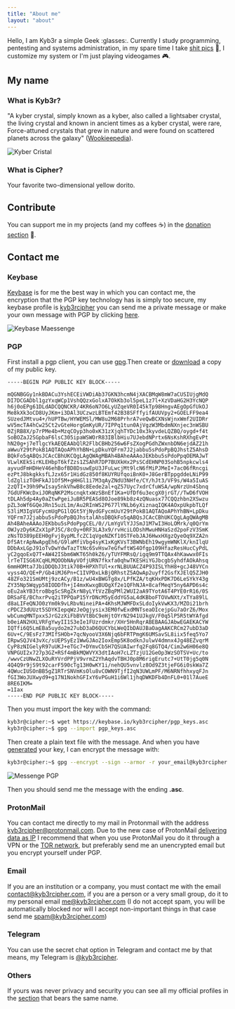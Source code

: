 ```yaml
---
title: "About me"
layout: "about"
---
```

Hello, I am Kyb3r a simple Geek :glasses:. Currently I study programming, pentesting and systems administration, in my spare time I take [shit pics](https://instagram.com/kyb3rcipher) :poop:, I customize my system or I'm just playing videogames :video_game:.

## My name

### What is Kyb3r?
"A kyber crystal, simply known as a kyber, also called a lightsaber crystal, the living crystal and known in ancient times as a kyber crystal, were rare, Force-attuned crystals that grew in nature and were found on scattered planets across the galaxy" ([Wookieepedia](https://starwars.fandom.com/wiki/Kyber_crystal)).

![Kyber Cristal](/images/about/kyber.jpg)

### What is Cipher?
Your favorite two-dimensional yellow dorito.

## Contribute
You can support me in my projects (and my coffees :coffee:) in the [donation section](/donate) 💙.

## Contact me

### Keybase
[Keybase](https://keybase.io) is for me the best way in which you can contact me, the encryption that the PGP key technology has is simply too secure, my keybase profile is [kyb3rcipher](https://keybase.io/kyb3rcipher) you can send me a private message or make your own message with PGP by clicking [here](https://keybase.io/encrypt#kyb3rcipher).

![Keybase Maessenge](/images/about/keybase_message.png)

### PGP
First install a pgp client, you can use [gpg](https://gnupg.org).Then create or [download](https://keybase.io/kyb3rcipher/pgp_keys.asc) a copy of my public key.

```
-----BEGIN PGP PUBLIC KEY BLOCK-----

mQGNBGGy1nkBDACu3YshECEiVWDiAb37GKN3hcmN4jXACBMqW8mW7aCUSIUjgMdQ
DI7DCGADbl1gzYxqWCp1VshQQzxGolxA7OkKb3ol5peL1z7l+XzVDaHG2H3YcNQP
h6j0oEPg61DLdADCQQNCKR/4KR6oN7O6LyUZqeVR0I45kTp98HngvAEgOpGfUkOJ
Me8kXk3oCD8UyJKm+i3DAl3UCzwzLBTEmf42B38SFffyifAUUVpy2+GOELFF9ea4
SUzedJMtvu4+/hUPTBw/HYWEMSl/MW8u2M68PrhrA7veQwBCXNsWjnxWmf2UIDRr
wV5mcTA4hCw25Ct2vGteHorgGmKyUR/7IPPq1tun0AjVgzW3MbdmNXnjec3nWSBU
0ZjRB8X/p7rPMe4b+MzqCOyp3ho0xK31zXjqhTYDc10x3kyvdeLQZBQ/oygd+f4t
SoBOZaJ2SGpbaF6lsC305ipaWSWOrR83IBlbHiu7UJebdNPrtx6NsKshRXhgEvPt
hN20g+j7eTlgcYkAEQEAAbQlR2FlbCBHb256w6FsZXogPGdhZWxnbDN6ejdAZ21h
aWwuY29tPokB1AQTAQoAPhYhBN+LpDkuYQFrm7J2jabbu5sPdoPpBQJhstZ5AhsD
BQkFo5qABQsJCAcCBhUKCQgLAgQWAgMBAh4BAheAAAoJEKbbu5sPdoPpqOEMAJwT
VLwlKEkSirKLEHbpT6kfZzs1ZSAhR7DP7BUXkHx2PsSCdEHNP03SohB5npkcwls4
ayvudFmHDHeV46ehBofBD8DsuwEpU3JFuLwcjMt9lcN6fMiPJMeI+7ac06fRncgi
ezPtJ8bkgkksfLJzx65r1HidGz850f8KUYRUfqoiBnK0+J8GerBTppgddeLNiP99
ldZglizTOHFkAJ1Of5M+gHHGl1i7M3qAyZNdU3NHfe/CY/hJt3/VF9s/W4a5IuAS
2zQTI+39h9PwIsay5nkVhwB8c8Eede2al+qZ57Uyc7xdrCfuWSA/wpNrzUn4Sbnq
7GdUFKWcDxiJORqNKP2MscnqktxWzSBnEf1Ka+UfDf6u3ecgX0jrGT//TwD6fVOH
tDLAh5dp4Ay0aZtwPgeiJuBR5PEASd8OJoe89kb8z4zQNuasx77CQQzhbn2XSwzu
pZL3oWf6GQeJRn15uzL1m/Au2RInWS2P677lYNLb6yXiznaqIQK4AOxpUkpbTLQf
S3liM3IgVGFycmUgPG1lQGt5YjNydGFycmUuY29tPokB1AQTAQoAPhYhBN+LpDku
YQFrm7J2jabbu5sPdoPpBQJhstalAhsDBQkFo5qABQsJCAcCBhUKCQgLAgQWAgMB
Ah4BAheAAAoJEKbbu5sPdoPpgCEL/0//LmYgVlYJJSmJ1M7wI3HoLOMrk/q0QrYm
OWJyzDy6KZxX1pPJ5C/8cOy+0RF3LA3x9/rvHciLODshMwuHNHaSzd2poFzV3SmK
zNsTD389pEEH0gFvj8ypMLfcZC1qVgeNZKf10STFebJAJ6HwxHXgzQyeOq9XZA2n
DfSAtrApNwApgEh6/G9laMfiVbg4syK1xKgKVsT3BWNbEh19wgymWNKlX/knIlqU
DDbAxLGpJ91oTvDwYdwTazTtNc6SvHsw7eGfwftWS4Ofgp109HfazResHucCyPdL
yC2gqoExQ7T+AW42ISbm6WKT65h0kZ6/yTUYFMRsQ/igq9m9TTQAx4hKawwx0FIs
lrTeTISG6XCqHLMQOObNAyVOfjURN7fkxfa0qhwTKESHiYGJbcgbSyhdfAOkAhsq
6mmHOMta7JbiDDQbJ3tik70B+HPXhTUl+xrNLBUUACZ4P93ISLYhH8+gcJ48VYCn
vyss4O/QE+P/Gb4iMJ6Pn+C1IVPDxLkBjQRhstZ5AQwAp2uyff2GsfXJElQ5ZJH0
48ZFo321SmUMtj9zcACy/B1z/wU4xBWGTg8x/LPfKZA/tqKHxPDK7D6LeSYkY43g
ZY35Np5Wqyp58IODDfh+jI4mxKwxgBUOgXf2e1QFhNJA+8cafMeqY5ny6APD6s4c
oEu2akYB3troBbgScSRgZkrN8yLYtVzZBqPMl2WUI2aA9TYotA6T4PYE0rR16/0S
DRSaFE/BChxrPvq2iTPPQaP15YrDNcM5yEddYG5aL4dKBboFTOVwNXt/xTYa89lL
d8aLIFeQNJO0zYm0k9vLRbvNineiPA+4KhsMJWMFDxSLdoIykVwKX3/MZOi21brh
cPDCZ3dUUzt5SDYKIepqWzJeOgjysix3EM0fwExdMNTseaOIcejpGu7aOrZ6/Mox
wbCumqMNTpxxSJrG2zXiFbBVVtBbC9eHjtOYrN2941UJkgV/F0q5lP5R5tWYAfgd
b0eiAN2HXLVRFgYwyII1S3eIe1FUzrdmkr/XHr5HnRqrABEBAAGJAbwEGAEKACYW
IQTfi6Q5LmEBa5uydo2m27ubD3aD6QUCYbLWeQIbDAUJBaOagAAKCRCm27ubD3aD
6Uv+C/9EsFz73MIfSHOb+7qcNyooV3X6Njq6bFRTPmgK6UMSavSL8iix5feq5Yo7
IRpwSQJV43vXc/sUEPSyEz1WwGJAo2IoxEmp5K8odknJulwV4dmnx4Jg48EZvqrM
CyP8zNIGelyR97uUKJ+eTGc7+DYmvCb5H7QSUAIwrfq2Fq8GTQ4/Cim2w6H06e8Q
VNPGUI2x727p3GZ+RSf4mBkMQWVYX3dtIAoH7cLZTzjU12GeOp3WzSOTSV+Uc/to
/wwvCzUNwZLXOuRYVrdPPjV9vrmZ2YhAqdvTBHJ0p8M6rigErutc7+UtT0jg5q0N
4Q4Q9r9jS9t92carF590cTg13H0wKY1i/nehQU5vnvlz8Od9Z3tjeFG6i0skWa7Z
4QWucIUSOnBB5gZ1RTrSNVmKsOlu8vCOWN9TjfI2qN3UWLmPF/M6NRNfhhxyqFJn
fGI3WoJUXwyd9+g17N1NokhGFIxY6vPGuH1i6Wl1jhqDWKDFb4DnFL0+01l7AueE
8RE6IKM=
=1Iax
-----END PGP PUBLIC KEY BLOCK-----
```

Then you must import the key with the command:
```bash
kyb3r@cipher:~$ wget https://keybase.io/kyb3rcipher/pgp_keys.asc
kyb3r@cipher:~$ gpg --import pgp_keys.asc
```

Then create a plain text file with the message. And when you have [generated](https://docs.github.com/en/github/authenticating-to-github/managing-commit-signature-verification/generating-a-new-gpg-key) your key, I can encrypt the message with:
```bash
kyb3r@cipher:~$ gpg --encrypt --sign --armor -r your_email@kyb3rcipher.com file.txt
```
![Messenge PGP](/images/about/messenge_pgp.png)

Then you should send me the message with the ending **.asc**.

### ProtonMail
You can contact me directly to my mail in Protonmail with the address kyb3rcipher@protonmail.com. Due to the new case of ProtonMail [delivering data as IP](https://pocketnow.com/protonmail-share-activist-ip-address) I recommend that when you use ProtonMail you do it through a VPN or the [TOR network](https://www.torproject.org), but preferably send me an unencrypted email but you encrypt yourself under PGP.

### Email
If you are an institution or a company, you must contact me with the email contact@kyb3rcipher.com, if you are a person or a very small group, do it to my personal email me@kyb3rcipher.com (I do not accept spam, you will be automatically blocked nor will I accept non-important things in that case send me spam@kyb3rcipher.com)

### Telegram
You can use the secret chat option in Telegram and contact me by that means, my Telegram is [@kyb3rcipher](https://t.me/kyb3rcipher).

### Others
If yours was never privacy and security you can see all my official profiles in the [section](/profiles) that bears the same name.